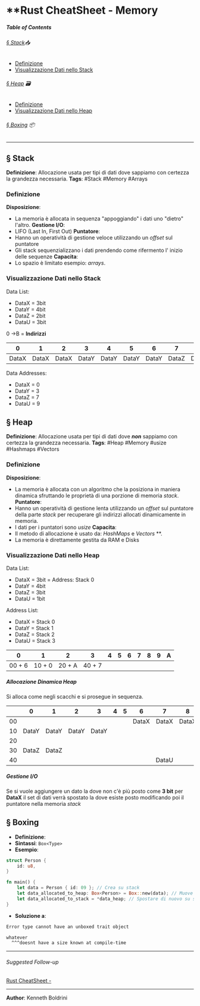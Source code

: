 # **Rust CheatSheet - Memory

##### **Table of Contents**
###### [§ Stack](#-Stack-1)📥
-  [Definizione](#Definizione)
- [Visualizzazione Dati nello Stack](#Visualizzazione-Dati-nello-Stack)
###### [§ Heap](#-Heap-1) 🗃️
- [Definizione](#Definizione)
- [Visualizzazione Dati nello Heap](#Visualizzazione-Dati-nello-Heap)
###### [§ Boxing](#-Boxing-1) 📦
	
___
## **§ Stack**
	
**Definizione**: Allocazione usata per tipi di dati dove sappiamo con certezza la grandezza necessaria.
**Tags**: #Stack #Memory #Arrays 
	
### Definizione
	
**Disposizione**: 
- La memoria è allocata in sequenza "appoggiando" i dati uno "dietro" l'altro.
**Gestione I/O**: 
- LIFO (Last In, First Out)
**Puntatore**: 
- Hanno un operatività di gestione veloce utilizzando un *offset* sul puntatore
- Gli stack sequenzializzano i dati prendendo come rifermento l' inizio delle sequenze
**Capacita**: 
- Lo spazio è limitato esempio: *arrays*.
	
### Visualizzazione Dati nello Stack
	
Data List:
- DataX = 3bit
- DataY = 4bit
- DataZ = 2bit
- DataU = 3bit
	
0 ->B = **Indirizzi**
	
| 0     | 1     | 2     | 3     | 4     | 5     | 6     | 7     | 8     | 9     | A     | B     |
| ----- | ----- | ----- | ----- | ----- | ----- | ----- | ----- | ----- | ----- | ----- | ----- |
| DataX | DataX | DataX | DataY | DataY | DataY | DataY | DataZ | DataZ | DataU | DataU | DataU |

Data Addresses:
- DataX = 0
- DataY = 3
- DataZ = 7
- DataU = 9
	
	
## **§ Heap**
	
**Definizione**: Allocazione usata per tipi di dati dove ***non*** sappiamo con certezza la grandezza necessaria.
**Tags**: #Heap #Memory #usize #Hashmaps #Vectors 
	
### Definizione
	
**Disposizione**: 
- La memoria è allocata con un algoritmo che la posiziona in maniera dinamica sfruttando le proprietà di una porzione di memoria *stack*.
**Puntatore**: 
- Hanno un operatività di gestione lenta utilizzando un *offset* sul puntatore della parte *stack* per recuperare gli indirizzi allocati dinamicamente in memoria.
- I dati per i puntatori sono *usize*
**Capacita**: 
- Il metodo di allocazione è usato da: *HashMaps* e *Vectors* **.
- La memoria è direttamente gestita da RAM e Disks
	
### Visualizzazione Dati nello Heap
	
Data List:
- DataX = 3bit = Address: Stack 0
- DataY = 4bit
- DataZ = 3bit
- DataU = 1bit
	
Address List:
- DataX = Stack 0
- DataY = Stack 1
- DataZ = Stack 2
- DataU = Stack 3
	
| 0      | 1      | 2      | 3      | 4   | 5   | 6   | 7   | 8   | 9   | A   |
| ------ | ------ | ------ | ------ | --- | --- | --- | --- | --- | --- | --- |
| 00 + 6 | 10 + 0 | 20 + A | 40 + 7 |     |     |     |     |     |     |     |
	
##### Allocazione Dinamica Heap
Si alloca come negli scacchi e si prosegue in sequenza.
	
|     |   0   |   1   |   2   |   3   |  4  |  5  |   6   |   7   |   8   |  9  |   A   |
| :-: | :---: | :---: | :---: | :---: | :-: | :-: | :---: | :---: | :---: | :-: | :---: |
| 00  |       |       |       |       |     |     | DataX | DataX | DataX |     |       |
| 10  | DataY | DataY | DataY | DataY |     |     |       |       |       |     |       |
| 20  |       |       |       |       |     |     |       |       |       |     | DataZ |
| 30  | DataZ | DataZ |       |       |     |     |       |       |       |     |       |
| 40  |       |       |       |       |     |     |       | DataU |       |     |       |
	
##### Gestione I/O 
Se si vuole aggiungere un dato la dove non c'è più posto come **3 bit** per **DataX** il set di dati verrà spostato la dove esiste posto modificando poi il puntatore nella memoria *stack*
	
	
## **§ Boxing**
	
- **Definizione**:
- **Sintassi**: `Box<Type>` 
- **Esempio**:
	
```Rust
struct Person {
	id: u8,
}

fn main() {
	let data = Person { id: 09 }; // Crea su stack
	let data_allocated_to_heap: Box<Person> = Box::new(data); // Muove su heap
	let data_allocated_to_stack = *data_heap; // Spostare di nuovo su stack
}
```
	
- **Soluzione a**:
	
```sh
Error type cannot have an unboxed trait object

whatever
  ^^^doesnt have a size known at compile-time
```
	
---
###### Suggested Follow-up
[Rust CheatSheet - ](./.md)
	  
---
  
**Author**: Kenneth Boldrini
